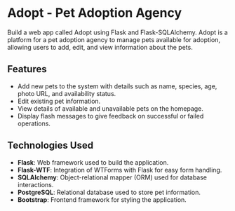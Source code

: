 # Adopt - Pet Adoption Agency

Build a web app called Adopt using Flask and Flask-SQLAlchemy. Adopt is a platform for a pet adoption agency to manage pets available for adoption, allowing users to add, edit, and view information about the pets.

## Features

- Add new pets to the system with details such as name, species, age, photo URL, and availability status.
- Edit existing pet information.
- View details of available and unavailable pets on the homepage.
- Display flash messages to give feedback on successful or failed operations.

## Technologies Used

- **Flask**: Web framework used to build the application.
- **Flask-WTF**: Integration of WTForms with Flask for easy form handling.
- **SQLAlchemy**: Object-relational mapper (ORM) used for database interactions.
- **PostgreSQL**: Relational database used to store pet information.
- **Bootstrap**: Frontend framework for styling the application.

